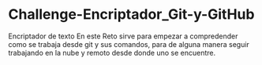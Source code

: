 # Challenge-Encriptador_Git-y-GitHub
Encriptador de texto
En este Reto  sirve para empezar a compredender como se trabaja desde git y sus comandos, para de alguna manera  seguir trabajando en la nube y remoto desde donde uno se encuentre.
